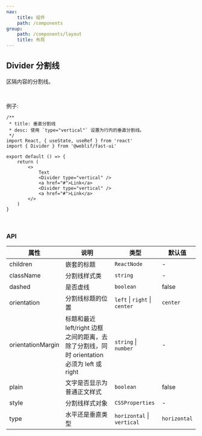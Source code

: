 ```yaml
---
nav:
    title: 组件
    path: /components
group:
    path: /components/layout
    title: 布局
---
```


## Divider 分割线

区隔内容的分割线。

<br />

例子:

```tsx
/**
 * title: 垂直分割线
 * desc: 使用 `type="vertical"` 设置为行内的垂直分割线。
 */
import React, { useState, useRef } from 'react'
import { Divider } from '@weblif/fast-ui'

export default () => {
    return (
        <>
            Text
            <Divider type="vertical" />
            <a href="#">Link</a>
            <Divider type="vertical" />
            <a href="#">Link</a>
        </>
    )
}
```

<br />

### API

| 属性              | 说明                                                                                      | 类型                          | 默认值       |
| ----------------- | ----------------------------------------------------------------------------------------- | ----------------------------- | ------------ |
| children          | 嵌套的标题                                                                                | `ReactNode`                   | -            |
| className         | 分割线样式类                                                                              | `string`                      | -            |
| dashed            | 是否虚线                                                                                  | `boolean`                     | false        |
| orientation       | 分割线标题的位置                                                                          | `left` \| `right` \| `center` | `center`     |
| orientationMargin | 标题和最近 left/right 边框之间的距离，去除了分割线，同时 orientation 必须为 left 或 right | `string` \| `number`          | -            |
| plain             | 文字是否显示为普通正文样式                                                                | `boolean`                     | false        |
| style             | 分割线样式对象                                                                            | `CSSProperties`               | -            |
| type              | 水平还是垂直类型                                                                          | `horizontal` \| `vertical`    | `horizontal` |
